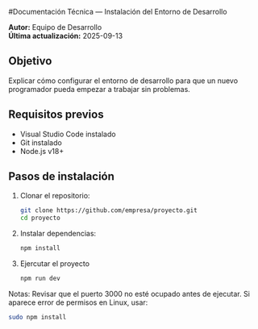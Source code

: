 #Documentación Técnica — Instalación del Entorno de Desarrollo

**Autor:** Equipo de Desarrollo  
**Última actualización:** 2025-09-13  

## Objetivo
Explicar cómo configurar el entorno de desarrollo para que un nuevo programador pueda empezar a trabajar sin problemas.

## Requisitos previos
- Visual Studio Code instalado  
- Git instalado  
- Node.js v18+  

## Pasos de instalación
1. Clonar el repositorio:  
   ```bash
   git clone https://github.com/empresa/proyecto.git
   cd proyecto
2. Instalar dependencias:
    ```bash
   npm install
5. Ejercutar el proyecto
   ```bash
   npm run dev
Notas:
Revisar que el puerto 3000 no esté ocupado antes de ejecutar.
Si aparece error de permisos en Linux, usar:
```bash
sudo npm install
